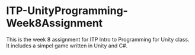 # ITP-UnityProgramming-Week8Assignment
This is the week 8 assignment for ITP Intro to Programming for Unity class. It includes a simpel game written in Unity and C#.
